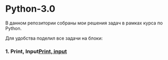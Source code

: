 # Python-3.0

В данном репозитории собраны мои решения задач в рамках курса по Python.


Для удобства поделил все задачи на блоки: 
### 1. Print, Input[Print, input](https://github.com/YakushevDanila/Python-3.0/tree/main/print%2C%20input"Print,Input")
